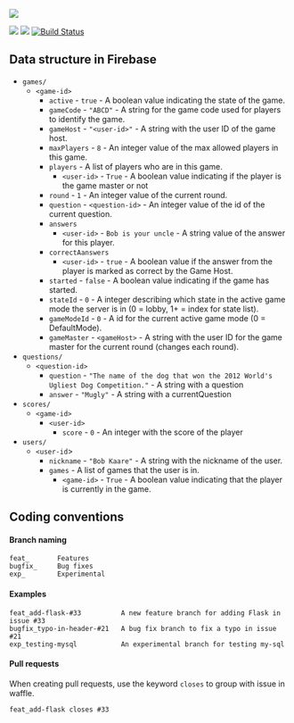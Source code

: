 ![](https://www.dropbox.com/s/4dx0xv2r9ub6gdn/logoinverted.png?dl=1)

![](https://img.shields.io/badge/platform-android-green.svg)
![](https://img.shields.io/badge/Min%20SDK-16-green.svg)
[![Build Status](https://travis-ci.org/szeestraten/tdt4240-project.svg?branch=master)](https://travis-ci.org/szeestraten/tdt4240-project)

## Data structure in Firebase

* `games/`
    * `<game-id>`
        * `active` - `true` - A boolean value indicating the state of the game.
        * `gameCode` - `"ABCD"` - A string for the game code used for players to identify the game.
        * `gameHost` - `"<user-id>"` - A string with the user ID of the game host.
        * `maxPlayers` - `8` - An integer value of the max allowed players in this game.
        * `players` - A list of players who are in this game.
            * `<user-id>` - `True` - A boolean value indicating if the player is the game master or not  
        * `round` - `1` - An integer value of the current round.
        * `question` - `<question-id>` - An integer value of the id of the current question.
        * `answers`
            * `<user-id>` - `Bob is your uncle` - A string value of the answer for this player.
        * `correctAanswers`
            * `<user-id>` - `true` - A boolean value if the answer from the player is marked as correct by the Game Host.
        * `started` - `false` - A boolean value indicating if the game has started.
        * `stateId` - `0` - A integer describing which state in the active game mode the server is in (0 = lobby, 1+ = index for state list).
        * `gameModeId` - `0` - A id for the current active game mode (0 = DefaultMode).
        * `gameMaster` - `<gameHost>` - A string with the user ID for the game master for the current round (changes each round).
* `questions/`
    * `<question-id>`
         * `question` - `"The name of the dog that won the 2012 World's Ugliest Dog Competition."` - A string with a question
         * `answer` - `"Mugly"` - A string with a currentQuestion
* `scores/`
    * `<game-id>`
        * `<user-id>`
            * `score` -  `0` - An integer with the score of the player
* `users/`
    * `<user-id`>
        * `nickname` - `"Bob Kaare"` - A string with the nickname of the user.
        * `games` - A list of games that the user is in.
            * `<game-id>` -  `True` - A boolean value indicating that the player is currently in the game.


## Coding conventions
#### Branch naming
```
feat_       Features
bugfix_     Bug fixes
exp_        Experimental
```

#### Examples
```
feat_add-flask-#33          A new feature branch for adding Flask in issue #33
bugfix_typo-in-header-#21   A bug fix branch to fix a typo in issue #21
exp_testing-mysql           An experimental branch for testing my-sql
```

#### Pull requests
When creating pull requests, use the keyword ```closes``` to group with issue in waffle.
```
feat_add-flask closes #33
```

